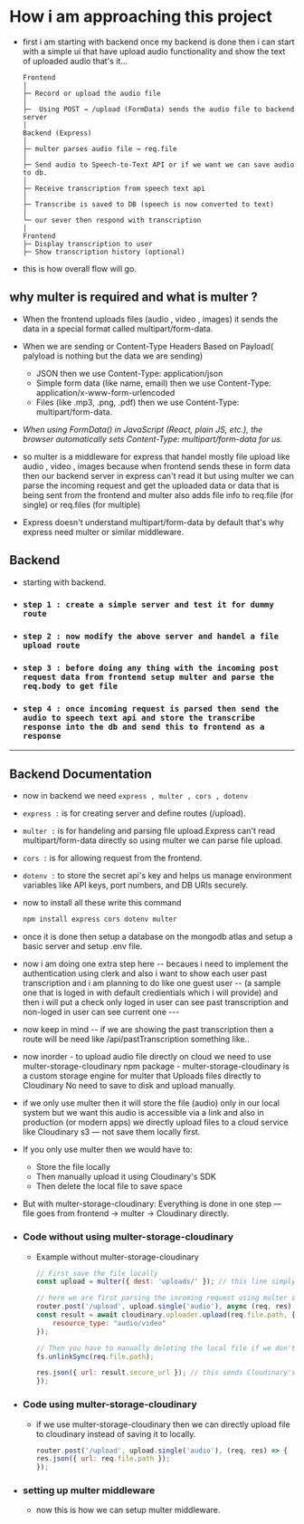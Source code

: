 # How i am approaching this project

* first i am starting with backend once my backend is done then i can start with a simple ui that have upload audio functionality and show the text of uploaded audio that's it...

    ```text
    Frontend
    │
    ├─ Record or upload the audio file
    │
    ├─  Using POST → /upload (FormData) sends the audio file to backend server
    │
    Backend (Express)
    │
    ├─ multer parses audio file → req.file
    │
    ├─ Send audio to Speech-to-Text API or if we want we can save audio to db.
    │
    ├─ Receive transcription from speech text api
    │
    ├─ Transcribe is saved to DB (speech is now converted to text)
    │
    └─ our sever then respond with transcription
    │
    Frontend
    ├─ Display transcription to user
    ├─ Show transcription history (optional)

    ```

* this is how overall flow will go.

## why multer is required and what is multer ?

* When the frontend uploads files (audio , video , images) it sends the data in a special format called multipart/form-data.
* When we are sending or Content-Type Headers Based on Payload( palyload is nothing but the data we are sending)
  * JSON then we use Content-Type: application/json
  * Simple form data (like name, email) then we use Content-Type: application/x-www-form-urlencoded
  * Files (like .mp3, .png, .pdf)  then we use  Content-Type: multipart/form-data.

* *When using FormData() in JavaScript (React, plain JS, etc.), the browser automatically sets Content-Type: multipart/form-data for us.*

* so multer is a middleware for express that handel mostly file upload like audio , video , images because when frontend sends these in form data then our backend server in express can't read it but using multer we can parse the incoming request and get the uploaded data or data that is being sent from the frontend and multer also adds file info to req.file (for single) or req.files (for multiple)

* Express doesn't understand multipart/form-data by default that's why express need multer or similar middleware.

## Backend

* starting with backend.

* ### `step 1 : create a simple server and test it for dummy route`

* ### `step 2 : now modify the above server and handel a file upload route`

* ### `step 3 : before doing any thing with the incoming post request data from frontend setup multer and parse the req.body to get file`

* ### `step 4 : once incoming request is parsed then send the audio to speech text api and store the transcribe response into the db and send this to frontend as a response`

---

## Backend Documentation

* now in backend we need `express , multer , cors , dotenv`
* `express :` is for creating server and define routes (/upload).
* `multer :` is for handeling and parsing file upload.Express can't read multipart/form-data directly so using multer we can parse file upload.
* `cors :` is for allowing request from the frontend.
* `dotenv :` to store the secret api's key and helps us manage environment variables like API keys, port numbers, and DB URIs securely.

* now to install all these write this command

    ```bash
    npm install express cors dotenv multer
    ```

* once it is done then setup a database on the mongodb atlas and setup a basic server and setup .env file.

* now i am doing one extra step here -- becaues i need to implement the authentication using clerk and also i want to show each user past transcription and i am planning to do like one guest user -- (a sample one that is loged in with default credientials which i will provide) and then i will put a check only loged in user can see past transcription and non-loged in user can see current one ---
* now keep in mind -- if we are showing the past transcription then a route will be need like /api/pastTranscription something like..

* now inorder - to upload audio file directly on cloud we need to use multer-storage-cloudinary npm package - multer-storage-cloudinary is a custom storage engine for multer that  Uploads files directly to Cloudinary No need to save to disk and upload manually.
* if we only use multer then it will store the file (audio) only in our local system but we want this audio is accessible via a link and also in production (or modern apps) we directly upload files to a cloud service like Cloudinary s3 — not save them locally first.
* If you only use multer then we would have to:
  * Store the file locally
  * Then manually upload it using Cloudinary's SDK
  * Then delete the local file to save space
* But with multer-storage-cloudinary: Everything is done in one step — file goes from frontend → multer → Cloudinary directly.

* ### Code without using multer-storage-cloudinary

  * Example without multer-storage-cloudinary

    ```js
    // First save the file locally
    const upload = multer({ dest: 'uploads/' }); // this line simply tells multer to save the file in the destination folder which is -- uploads here dest is short for destination.

    // here we are first parsing the incoming request using multer since content type is multi-part or form data so express can't handel it and for that we are using multer and since we know that multer also adds file info to req.file (for single) or req.files (for multiple) and then we are uploading it to the cloudinary.
    router.post('/upload', upload.single('audio'), async (req, res) => {
    const result = await cloudinary.uploader.upload(req.file.path, {
        resource_type: "audio/video"
    });

    // Then you have to manually deleting the local file if we don't then there will be a time when our storage is filled completely and our server will be crashed.
    fs.unlinkSync(req.file.path);

    res.json({ url: result.secure_url }); // this sends Cloudinary's secure URL for the uploaded audio file back to the frontend.
    });
    ```

* ### Code using multer-storage-cloudinary

  * if we use multer-storage-cloudinary then we can directly upload file to cloudinary instead of saving it to locally.

    ```js
    router.post('/upload', upload.single('audio'), (req, res) => {
    res.json({ url: req.file.path });
    });
    ```

* ### setting up multer middleware

  * now this is how we can setup multer middleware.
